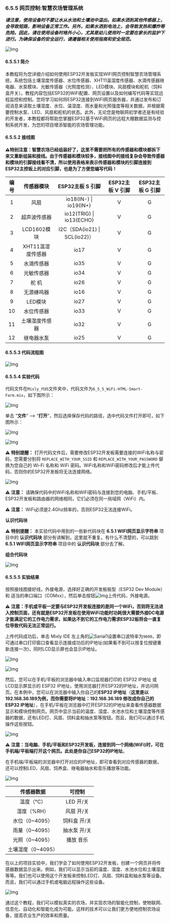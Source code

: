 ### 6.5.5 网页控制:智慧农场管理系统

***请注意，使用设备时不要让水从水池和土壤池中溢出。如果水洒到其他传感器上，会导致短路，影响设备正常工作。另外，如果水洒到电池上，会导致发热和爆炸等危险。因此，请在使用设备时格外小心，尤其是幼儿使用时一定要在家长的监护下进行。为确保设备的安全运行，请遵循相关使用指南和安全规范。***

![Img](../media/cout11.png)

#### 6.5.5.1 简介

本教程将为您详细介绍如何使用ESP32开发板实现WIFI网页控制智慧农场管理系统，系统包括土壤湿度传感器、水位传感器、XHT11温湿度传感器、水滴传感器继电器、水泵模块、光敏传感器（光照度检测）、LED模块、风扇模块和舵机（饲料盒开关）。教程内容包括ESP32的WiFi配置、网页设置以及如何编写代码等实现远程监控和控制。您将学习如何将ESP32连接到WIFI网页服务器，并通过发布和订阅消息来读取土壤湿度、水位、温湿度、雨水量和光照强度等相关数据，并根据需要控制水泵、LED、风扇和舵机的状态。此外，无论您是物联网初学者还是有经验的开发者，本教程都将帮助您掌握ESP32基于WiFi网页的远程大棚数据监测与控制系统开发，为您的项目增添智能的农场管理功能。

#### 6.5.5.2 接线图

**⚠️特别注意：智慧农场已经组装好了，这里不需要把所有的传感器和模块都拆下来又重新组装和接线。由于传感器和模块较多，接线图中的接线复杂会导致传感器和模块的引脚接线看不清，所以使用表格来表示传感器和模块的引脚连接到ESP32主控板上的对应引脚，也是为了方便您编写代码！**

| 编号 |      传感器模块        |      ESP32主板 S 引脚       |  ESP32主板 V 引脚 |  ESP32主板 G 引脚 |
| :--: | :------------------:  | :------------------------: |:---------------: |:---------------: |
|  1   |         风扇          |    io18(IN-) \| io19(IN+)     |        V         |         G        |
|  2   |      超声波传感器      |    io12(TRIG) \| io13(ECHO)    |        V         |         G        |
|  3   |      LCD1602模块      |  I2C（SDA(io21) \| SCL(io22)） |        V         |         G        |
|  4   |   XHT11温湿度传感器    |            io17             |        V         |         G        |
|  5   |      水滴传感器        |            io35             |        V         |         G        |
|  6   |      光敏传感器        |            io34             |        V         |         G        |
|  7   |        舵 机           |            io26             |        V         |         G        |
|  8   |      无源蜂鸣器        |            io16             |       V          |         G        |
|  9   |       LED模块          |            io27             |        V         |          G       |
|  10  |      水位传感器        |            io33             |        V         |          G        |
|  11  |    土壤湿度传感器      |            io32             |        V         |          G        |
|  12  |      继电器水泵        |            io25              |        V         |          G        |

#### 6.5.5.3 代码流程图

![Img](../media/flo12.png)

#### 6.5.5.4 实验代码

代码文件在`Mixly_代码`文件夹中，代码文件为`6_5_5_WiFi-HTML-Smart-Farm.mix`，如下图所示：

![Img](../media/acouj-021.png)

单击 “**文件**” --> “**打开**”，然后选择保存代码的路径，选中代码文件打开即可，如下图所示：

![Img](../media/acouj-00.png)

![Img](../media/acouj-021-1.png)

⚠️ **特别提醒：** 打开代码文件后，需要修改ESP32开发板需要连接的WiFi名称与密码，您需要分别将 `REPLACE_WITH_YOUR_SSID` 和 `REPLACE_WITH_YOUR_PASSWORD` 替换为您自己的 Wi-Fi 名称和 WiFi 密码。WiFi名称和WiFi密码修改后才能上传代码，否则你的ESP32开发板将无法连接网络。

![Img](../media/abcouj-00.png)

⚠️ **注意：** 请确保代码中的WiFi名称和WiFi密码与连接到您的电脑、手机/平板、ESP32开发板和路由器的网络相同，它们必须在同一局域网（WiFi）内。

⚠️ **注意：** WiFi必须是2.4Ghz频率的，否则ESP32无法连接WiFi。

**认识代码块**

⚠️ **特别提醒：** 本实验代码中用到的一些新代码块在 **6.5.1 WIFI网页显示字符串** 项目中的 **认识代码块** 部分有讲解到，这里就不重复。有什么不清楚的，可以跳到 **6.5.1 WIFI网页显示字符串** 项目中的 **认识代码块** 部分去了解。

**组合代码块**

![Img](../media/Mixly-code20.png)

#### 6.5.5.5 实验结果

按照接线图接好线，外接电源，选择好正确的开发板板型（ESP32 Dev Module）和 适当的串口端口（COMxx），然后单击按钮![Img](../media/upload2.png)上传代码，外接电源。

⚠️ **注意：手机或平板一定要与ESP32开发板连接的是同一个WiFi，否则将无法进入控制页面，还有就是ESP32开发板在使用WiFi功能时功耗很大需要外接DC电源才能满足它的工作电力需求，如果达不到它的工作电力需求ESP32板将会一直复位导致代码无法正常运行。**

上传代码成功后，单击 Mixly IDE 左上角的![Sarial1](../media/Sarial1.png)设置串口波特率为`9600`，即可通过串口打印窗口查看显示连接成功后的IP地址(如果看不到可以按复位按键重新连接一次)，同时LCD显示屏也会显示IP地址。 

![Img](../media/acou0114.png)

![Img](../media/cou0114-1.jpg)

然后，您可以在手机/平板的浏览器中输入串口监视器打印的 ESP32 IP地址 或LCD显示屏显示的 ESP32 IP地址，使用浏览器打开ESP32的IP地址，并访问网页。在本例中，您可以在浏览器中输入你自己的**ESP32 IP地址**（**这里是以192.168.36.189为例，而你需要将IP地址：192.168.36.189 修改成你自己的 ESP32 IP地址**），在手机/平板在浏览器中打开ESP32的IP地址来查看传感器数据显示和模块控制网页。网页中显示当前的温度、湿度、水池水位和土壤湿度等传感器的数据，还有LED灯、风扇、饲料盒和抽水泵等按钮。而且，我们可以通过手机操作这些按钮。

![Img](../media/webpag.png)

⚠️ **注意：当电脑、手机/平板和ESP32开发板，连接到同一个网络(WiFi)时，可在手机端/平板端打开这个网页。此处是你自己ESP32的IP地址**。

在手机端/平板端的浏览器中打开对应的IP地址，即可查看到对应传感器的数据，还可以控制LED、风扇、饲养盒、继电器抽水和音乐播放等功能。

![Img](../media/WiFi-HTML-Smart-Farm.gif)

|   传感器数据   |   可控制   |
| :------------: | :--------: |
|   温度（℃）    |  LED 开/关   |
|   湿度（%RH）   |  风扇 开/关  |
| 水位（0~4095）  | 饲料盒 开/关 |
| 雨量（0~4095）  | 抽水泵 开/关 |
| 光照（0~4095）  |  播放 音乐   |
| 土壤湿度（0~4095）|              |


在以上的项目实验中，我们学会了如何使用ESP32开发板，创建一个网页并将传感器数据显示出来。例如，我们可以显示当前的温度、湿度、水池水位和土壤湿度等等。我们也可以使用这个开发板来控制LED灯、风扇、饲料盒和抽水泵等设备。而且，我们可以通过手机或电脑远程操作这些设备。

![Img](../media/cou118.png)

通过这个教程，我们可以模拟真实的农场，并实现农场的智能化控制，使物联网、信息化、自动化和智能化成为可能。这样的技术可以让我们更方便地控制农场设备，提高农业生产的效率和质量。
